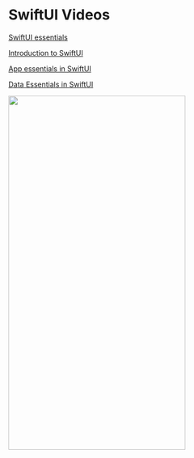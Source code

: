 # SwiftUI Videos

[SwiftUI essentials](https://developer.apple.com/videos/play/wwdc2024/10150/)

[Introduction to SwiftUI](https://developer.apple.com/videos/play/wwdc2020/10119/)

[App essentials in SwiftUI](https://developer.apple.com/videos/play/wwdc2020/10037/)

[Data Essentials in SwiftUI](https://developer.apple.com/videos/play/wwdc2020/10040/)

<img src="https://github.com/muhammadalkhalaf/SwiftUITutorial/blob/main/SwiftUITutorial.gif" width="350" height="700" />

